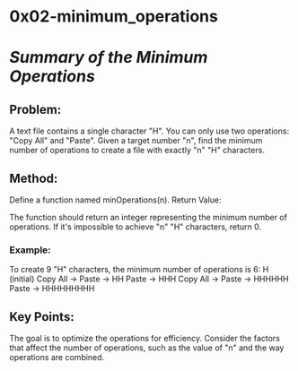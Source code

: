 # 0x02-minimum_operations

# _Summary of the Minimum Operations_ #

## Problem:

A text file contains a single character "H".
You can only use two operations: "Copy All" and "Paste".
Given a target number "n", find the minimum number of operations to create a file with exactly "n" "H" characters.

## Method:

Define a function named minOperations(n).
Return Value:

The function should return an integer representing the minimum number of operations.
If it's impossible to achieve "n" "H" characters, return 0.

### Example:

To create 9 "H" characters, the minimum number of operations is 6:
H (initial)
Copy All -> Paste -> HH
Paste -> HHH
Copy All -> Paste -> HHHHHH
Paste -> HHHHHHHHH

## Key Points:

The goal is to optimize the operations for efficiency.
Consider the factors that affect the number of operations, such as the value of "n" and the way operations are combined.
